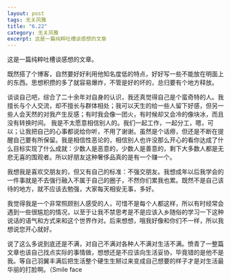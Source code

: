 ```yaml
---
layout: post
tags: 无关风雅
title: "6.22"
category: 无关风雅
excerpt: 这是一篇纯粹吐槽谈感想的文章
---
```


这是一篇纯粹吐槽谈感想的文章。

既然搭了个博客，自然要好好利用他知名度低的特点，好好写一些不能放在明面上的东西。思想积攒的多了就容易爆炸，不管是好的坏的，总归要有个地方释放。

谈谈自己吧，综合了二十余年对自身的认识，我还真觉得自己是个蛮奇特的人。我擅长与个人交流，却不擅长与群体相处；我可以天生的给一些人留下好感，但另一些人会天然的对我产生反感；有时我会像一团火，有时候却又会冷的像块冰，而且没有转换时间。
我是不太愿意相信别人的。我们一起工作，一起分工，嗯，可以；让我把自己的心事都说给你听，不用了谢谢。虽然是个话痨，但还是不断在提醒自己要有所保留。我是相信性恶论的，相信别人也许没那么开心的看你达成了什么目标实现了什么成就：少数人是恶意的，少数人是善意的，剩下大多数人都是无悲无喜的围观者。所以好朋友这种奢侈品真的是有一个赚一个。

我想我是喜欢交朋友的，但又有自己的标准：不强交朋友。我想成年以后我学会的一件事就是不去强行融入不属于自己的圈子，不然你们累我也累。既然不是自己该待的地方，就不应该去勉强，大家每天相安无事，多好。

我觉得我是一个非常照顾别人感受的人，可惜不是每个人都这样，所以有时经常会遇到一些很尴尬的情况，以至于让我不禁思考是不是应该入乡随俗的学习一下这种说话的语气和方式来和这个世界作对。后来想想，哦我好像和你们不一样，所以我想说您开心就好。

说了这么多说到底还是不满，对自己不满对各种人不满对生活不满。愤青了一整篇文章也该自己找点实际的事情做，想想还是不应该向生活妥协，毕竟错的是他不是我。等自己羽翼丰满后把生活整个硬生生掰过来变成自己想要的样子才是对生活最华丽的打脸啊。（Smile face